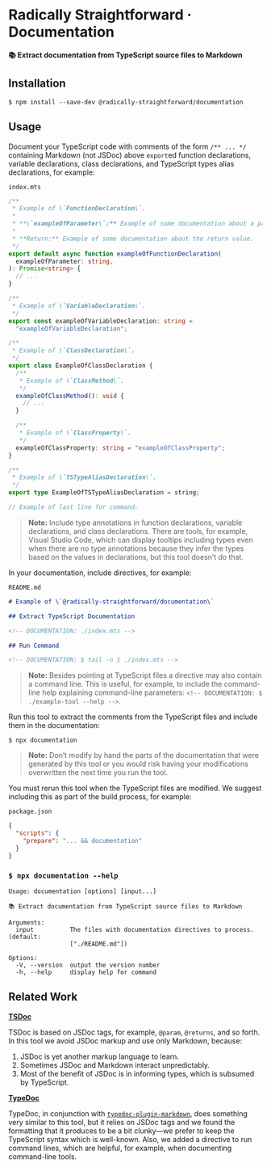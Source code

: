 # Radically Straightforward · Documentation

**📚 Extract documentation from TypeScript source files to Markdown**

## Installation

```console
$ npm install --save-dev @radically-straightforward/documentation
```

## Usage

Document your TypeScript code with comments of the form `/** ... */` containing Markdown (not JSDoc) above `export`ed function declarations, variable declarations, class declarations, and TypeScript types alias declarations, for example:

`index.mts`

```typescript
/**
 * Example of \`FunctionDeclaration\`.
 *
 * **\`exampleOfParameter\`:** Example of some documentation about a parameter.
 *
 * **Return:** Example of some documentation about the return value.
 */
export default async function exampleOfFunctionDeclaration(
  exampleOfParameter: string,
): Promise<string> {
  // ...
}

/**
 * Example of \`VariableDeclaration\`.
 */
export const exampleOfVariableDeclaration: string =
  "exampleOfVariableDeclaration";

/**
 * Example of \`ClassDeclaration\`.
 */
export class ExampleOfClassDeclaration {
  /**
   * Example of \`ClassMethod\`.
   */
  exampleOfClassMethod(): void {
    // ...
  }

  /**
   * Example of \`ClassProperty\`.
   */
  exampleOfClassProperty: string = "exampleOfClassProperty";
}

/**
 * Example of \`TSTypeAliasDeclaration\`.
 */
export type ExampleOfTSTypeAliasDeclaration = string;

// Example of last line for command.
```

> **Note:** Include type annotations in function declarations, variable declarations, and class declarations. There are tools, for example, Visual Studio Code, which can display tooltips including types even when there are no type annotations because they infer the types based on the values in declarations, but this tool doesn’t do that.

In your documentation, include directives, for example:

`README.md`

```markdown
# Example of \`@radically-straightforward/documentation\`

## Extract TypeScript Documentation

<!-- DOCUMENTATION: ./index.mts -->

## Run Command

<!-- DOCUMENTATION: $ tail -n 1 ./index.mts -->
```

> **Note:** Besides pointing at TypeScript files a directive may also contain a command line. This is useful, for example, to include the command-line help explaining command-line parameters: `<!-- DOCUMENTATION: $ ./example-tool --help -->`.

Run this tool to extract the comments from the TypeScript files and include them in the documentation:

```console
$ npx documentation
```

> **Note:** Don’t modify by hand the parts of the documentation that were generated by this tool or you would risk having your modifications overwritten the next time you run the tool.

You must rerun this tool when the TypeScript files are modified. We suggest including this as part of the build process, for example:

`package.json`

```json
{
  "scripts": {
    "prepare": "... && documentation"
  }
}
```

### `$ npx documentation --help`

<!-- Oh, the irony! 🙃 If we were to use this tool to generate this section it would be confused by the other directives in the examples, so we had to copy-and-paste this one by hand. But it should be the last time we have to do this! 🙌 -->

```
Usage: documentation [options] [input...]

📚 Extract documentation from TypeScript source files to Markdown

Arguments:
  input          The files with documentation directives to process. (default:
                 ["./README.md"])

Options:
  -V, --version  output the version number
  -h, --help     display help for command
```

## Related Work

**[TSDoc](https://tsdoc.org/)**

TSDoc is based on JSDoc tags, for example, `@param`, `@returns`, and so forth. In this tool we avoid JSDoc markup and use only Markdown, because:

1. JSDoc is yet another markup language to learn.
2. Sometimes JSDoc and Markdown interact unpredictably.
3. Most of the benefit of JSDoc is in informing types, which is subsumed by TypeScript.

**[TypeDoc](https://typedoc.org/)**

TypeDoc, in conjunction with [`typedoc-plugin-markdown`](https://www.npmjs.com/package/typedoc-plugin-markdown), does something very similar to this tool, but it relies on JSDoc tags and we found the formatting that it produces to be a bit clunky—we prefer to keep the TypeScript syntax which is well-known. Also, we added a directive to run command lines, which are helpful, for example, when documenting command-line tools.
